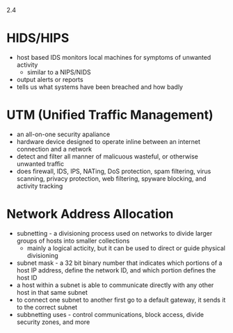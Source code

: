  2.4

# HIDS/HIPS
* host based IDS monitors local machines for symptoms of unwanted activity 
	* similar to a NIPS/NIDS
* output alerts or reports 
* tells us what systems have been breached and how badly 
# UTM (Unified Traffic Management)
* an all-on-one security apaliance 
* hardware device designed to operate inline between an internet connection and a network 
* detect and filter all manner of malicuous wasteful, or otherwise unwanted traffic 
* does firewall, IDS, IPS, NATing, DoS protection, spam filtering, virus scanning, privacy protection, web filtering, spyware blocking, and activity tracking 
# Network Address Allocation
* subnetting - a divisioning process used on networks to divide larger groups of hosts into smaller collections 
	* mainly a logical acticity, but it can be used to direct or guide physical divisioning 
* subnet mask - a 32 bit binary number that indicates which portions of a host IP address, define the network ID, and which portion defines the host ID
* a host within a subnet is able to communicate directly with any other host in that same subnet 
* to connect one subnet to another first go to a default gateway, it sends it to the correct subnet 
* subbnetting uses - control communications, block access, divide security zones, and more 